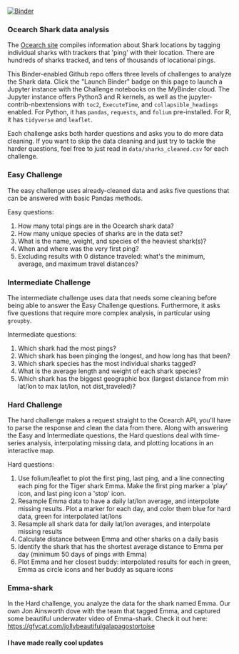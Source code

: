 [![Binder](https://mybinder.org/badge_logo.svg)](https://mybinder.org/v2/gh/botwranglers/ocearch/master)

### Ocearch Shark data analysis

The [Ocearch site](https://www.ocearch.org/) compiles information about Shark locations by tagging individual sharks with trackers that 'ping' with their location.  There are hundreds of sharks tracked, and tens of thousands of locational pings.

This Binder-enabled Github repo offers three levels of challenges to analyze the Shark data.  Click the "Launch Binder" badge on this page to launch a Jupyter instance with the Challenge notebooks on the MyBinder cloud.  The Jupyter instance offers Python3 and R kernels, as well as the jupyter-contrib-nbextensions with `toc2`, `ExecuteTime`, and `collapsible_headings` enabled.  For Python, it has `pandas`, `requests`, and `folium` pre-installed.  For R, it has `tidyverse` and `leaflet`.

Each challenge asks both harder questions and asks you to do more data cleaning.  If you want to skip the data cleaning and just try to tackle the harder questions, feel free to just read in `data/sharks_cleaned.csv` for each challenge.  


### Easy Challenge

The easy challenge uses already-cleaned data and asks five questions that can be answered with basic Pandas methods.

Easy questions:

 1. How many total pings are in the Ocearch shark data?
 2. How many unique species of sharks are in the data set?
 3. What is the name, weight, and species of the heaviest shark(s)?
 4. When and where was the very first ping?
 5. Excluding results with 0 distance traveled: what's the minimum, average, and maximum travel distances?


### Intermediate Challenge

The intermediate challenge uses data that needs some cleaning before being able to answer the Easy Challenge questions.  Furthermore, it asks five questions that require more complex analysis, in particular using `groupby`.

Intermediate questions:

 1. Which shark had the most pings?
 2. Which shark has been pinging the longest, and how long has that been?
 3. Which shark species has the most individual sharks tagged?
 4. What is the average length and weight of each shark species?
 5. Which shark has the biggest geographic box (largest distance from min lat/lon to max lat/lon, not dist_traveled)?
 
 
### Hard Challenge

The hard challenge makes a request straight to the Ocearch API, you'll have to parse the response and clean the data from there.  Along with answering the Easy and Intermediate questions, the Hard questions deal with time-series analysis, interpolating missing data, and plotting locations in an interactive map.

Hard questions:

 1. Use folium/leaflet to plot the first ping, last ping, and a line connecting each ping for the Tiger shark Emma.  Make the first ping marker a 'play' icon, and last ping icon a 'stop' icon.
 2. Resample Emma data to have a daily lat/lon average, and interpolate missing results.  Plot a marker for each day, and color them blue for hard data, green for interpolated lat/lons
 3. Resample all shark data for daily lat/lon averages, and interpolate missing results
 4. Calculate distance between Emma and other sharks on a daily basis
 5. Identify the shark that has the shortest average distance to Emma per day (minimum 50 days of pings with Emma)
 6. Plot Emma and her closest buddy: interpolated results for each in green, Emma as circle icons and her buddy as square icons

### Emma-shark

In the Hard challenge, you analyze the data for the shark named Emma.  Our own Jon Ainsworth dove with the team that tagged Emma, and captured some beautiful underwater video of Emma-shark. Check it out here: https://gfycat.com/jollybeautifulgalapagostortoise

#### I have made really cool updates 